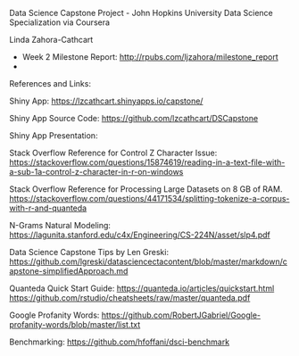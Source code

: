 Data Science Capstone Project  - John Hopkins University Data Science Specialization via Coursera

Linda Zahora-Cathcart

  *   Week 2 Milestone Report:  http://rpubs.com/ljzahora/milestone_report
  *   
References and Links:

Shiny App:
https://lzcathcart.shinyapps.io/capstone/

Shiny App Source Code:
https://github.com/lzcathcart/DSCapstone

Shiny App Presentation:


Stack Overflow Reference for Control Z Character Issue:
https://stackoverflow.com/questions/15874619/reading-in-a-text-file-with-a-sub-1a-control-z-character-in-r-on-windows

Stack Overflow Reference for Processing Large Datasets on 8 GB of RAM.
https://stackoverflow.com/questions/44171534/splitting-tokenize-a-corpus-with-r-and-quanteda

N-Grams Natural Modeling:
https://lagunita.stanford.edu/c4x/Engineering/CS-224N/asset/slp4.pdf

Data Science Capstone Tips by Len Greski:
https://github.com/lgreski/datasciencectacontent/blob/master/markdown/capstone-simplifiedApproach.md

Quanteda Quick Start Guide:
https://quanteda.io/articles/quickstart.html
https://github.com/rstudio/cheatsheets/raw/master/quanteda.pdf

Google Profanity Words:
https://github.com/RobertJGabriel/Google-profanity-words/blob/master/list.txt

Benchmarking:
https://github.com/hfoffani/dsci-benchmark


